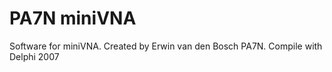 PA7N miniVNA
============

Software for miniVNA. Created by Erwin van den Bosch PA7N.
Compile with Delphi 2007